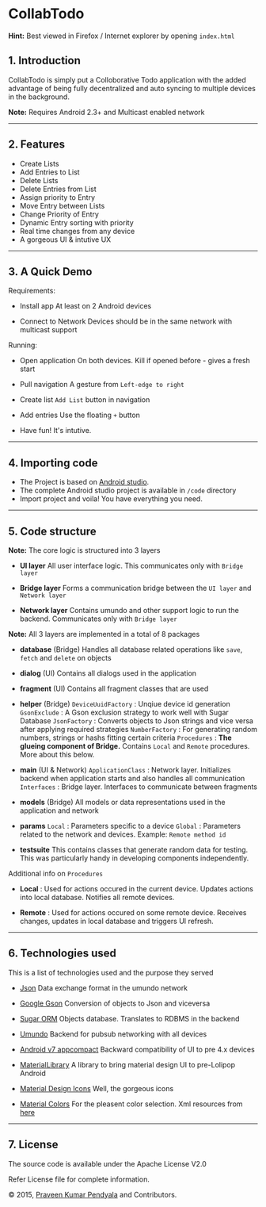 CollabTodo
=============

**Hint:** Best viewed in Firefox / Internet explorer by opening ```index.html```

## 1. Introduction

CollabTodo is simply put a Colloborative Todo application with the added advantage of being fully decentralized and auto syncing to multiple devices in the background.

**Note:** Requires Android 2.3+ and Multicast enabled network

----------------------------------------------------------------------------------------------------

## 2. Features

  * Create Lists
  * Add Entries to List
  * Delete Lists
  * Delete Entries from List
  * Assign priority to Entry
  * Move Entry between Lists
  * Change Priority of Entry
  * Dynamic Entry sorting with priority
  * Real time changes from any device
  * A gorgeous UI & intutive UX

---------------------------------------------------------------------------------------------------

## 3. A Quick Demo

Requirements:

  * Install app
  	At least on 2 Android devices
  	
  * Connect to Network
  	Devices should be in the same network with multicast support


Running:

  * Open application
  	On both devices. Kill if opened before - gives a fresh start
  	
  * Pull navigation
  	A gesture from ```Left-edge to right```
  	
  * Create list
  	```Add List``` button in navigation
  	 
  * Add entries
  	Use the floating ```+``` button
  	
  * Have fun!
  	It's intutive.

-----------------------------------------------------------------------------------------------------

## 4. Importing code

  * The Project is based on [Android studio](http://developer.android.com/tools/studio/index.html). 
  * The complete Android studio project is available in ```/code``` directory
  * Import project and voila! You have everything you need.
-----------------------------------------------------------------------------------------------------

## 5. Code structure

**Note:** The core logic is structured into 3 layers

  * <b>UI layer</b>
    All user interface logic. This communicates only with ```Bridge layer```
    
  * <b>Bridge layer</b>
    Forms a communication bridge between the ```UI layer``` and ```Network layer```
    
  * <b>Network layer</b>
    Contains umundo and other support logic to run the backend. Communicates only with ```Bridge layer```
    

**Note:** All 3 layers are implemented in a total of 8 packages 

  * <b>database</b> (Bridge)
  	Handles all database related operations like ```save```, ```fetch``` and ```delete``` on objects
  	
  * <b>dialog</b> (UI)
  	Contains all dialogs used in the application
  	
  * <b>fragment</b> (UI)
  	Contains all fragment classes that are used
  	
  * <b>helper</b> (Bridge)
  	```DeviceUuidFactory``` : Unqiue device id generation
  	```GsonExclude``` : A Gson exclusion strategy to work well with Sugar Database
  	```JsonFactory``` : Converts objects to Json strings and vice versa after applying required strategies
  	```NumberFactory``` : For generating random numbers, strings or hashs fitting certain criteria
  	```Procedures``` : <b>The glueing component of Bridge.</b> Contains ```Local``` and ```Remote``` procedures. More about this below.
  		
  	
  * <b>main</b> (UI & Network)
  	```ApplicationClass``` : Network layer. Initializes backend when application starts and also handles all communication
  	```Interfaces``` : Bridge layer. Interfaces to communicate between fragments
  	
  * <b>models</b> (Bridge)
  	All models or data representations used in the application and network
  	
  * <b>params</b>
  	```Local``` : Parameters specific to a device
  	```Global``` : Parameters related to the network and devices. Example: ```Remote method id```
  	
  * <b>testsuite</b>
  	This contains classes that generate random data for testing. This was particularly handy in developing components independently.
  	


Additional info on ```Procedures```

  * <b>Local</b> :
  	Used for actions occured in the current device. Updates actions into local database. Notifies all remote devices.
  
  * <b>Remote</b> :
  	Used for actions occured on some remote device. Receives changes, updates in local database and triggers UI refresh.
  

-----------------------------------------------------------------------------------------------------

## 6. Technologies used
This is a list of technologies used and the purpose they served

  * [Json](http://json.org/)
  	Data exchange format in the umundo network
  
  * [Google Gson](https://github.com/google/gson)
  	Conversion of objects to Json and viceversa
  
  * [Sugar ORM](https://github.com/satyan/sugar)
  	Objects database. Translates to RDBMS in the backend
  	
  * [Umundo](https://github.com/tklab-tud/umundo)
  	Backend for pubsub networking with all devices
  	
  * [Android v7 appcompact](https://developer.android.com/tools/support-library/features.html#v7-appcompat)
  	Backward compatibility of UI to pre 4.x devices
  	
  * [MaterialLibrary](https://github.com/rey5137/material/)
  	A library to bring material design UI to pre-Lolipop Android
  
  * [Material Design Icons](https://github.com/google/material-design-icons)
  	Well, the gorgeous icons
  	
  * [Material Colors](http://www.google.com/design/spec/style/color.html#color-color-palette)
  	For the pleasent color selection. Xml resources from [here](https://gist.github.com/daniellevass/b0b8cfa773488e138037)

-----------------------------------------------------------------------------------------------------

## 7. License

The source code is available under the Apache License V2.0

Refer License file for complete information.

© 2015, [Praveen Kumar Pendyala](https://github.com/praveendath92) and Contributors.

